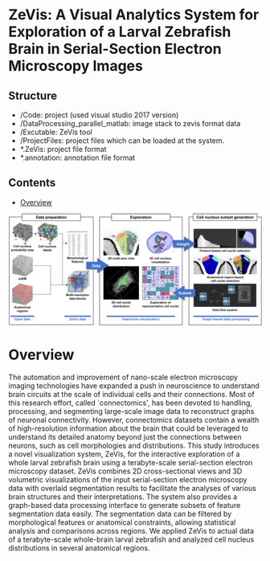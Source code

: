 # ZeVis: A Visual Analytics System for Exploration of a Larval Zebrafish Brain in Serial-Section Electron Microscopy Images

Structure
-----------
- /Code: project (used visual studio 2017 version)
- /DataProcessing_parallel_matlab: image stack to zevis format data
- /Excutable: ZeVis tool
- /ProjectFiles: project files which can be loaded at the system.
- *.ZeVis: project file format
- *.annotation: annotation file format


## Contents

- [Overview](#overview)

![Visual analysis workflow and summary of each data processing step in ZeVis](workflow.png)

# Overview

The automation and improvement of nano-scale electron microscopy imaging technologies have expanded a push in neuroscience to understand brain circuits at the scale of individual cells and their connections. Most of this research effort, called `connectomics', has been devoted to handling, processing, and segmenting large-scale image data to reconstruct graphs of neuronal connectivity. However, connectomics datasets contain a wealth of high-resolution information about the brain that could be leveraged to understand its detailed anatomy beyond just the connections between neurons, such as cell morphologies and distributions. This study introduces a novel visualization system, ZeVis, for the interactive exploration of a whole larval zebrafish brain using a terabyte-scale serial-section electron microscopy dataset. ZeVis combines 2D cross-sectional views and 3D volumetric visualizations of the input serial-section electron microscopy data with overlaid segmentation results to facilitate the analyses of various brain structures and their interpretations. The system also provides a graph-based data processing interface to generate subsets of feature segmentation data easily. The segmentation data can be filtered by morphological features or anatomical constraints, allowing statistical analysis and comparisons across regions. We applied ZeVis to actual data of a terabyte-scale whole-brain larval zebrafish and analyzed cell nucleus distributions in several anatomical regions.
